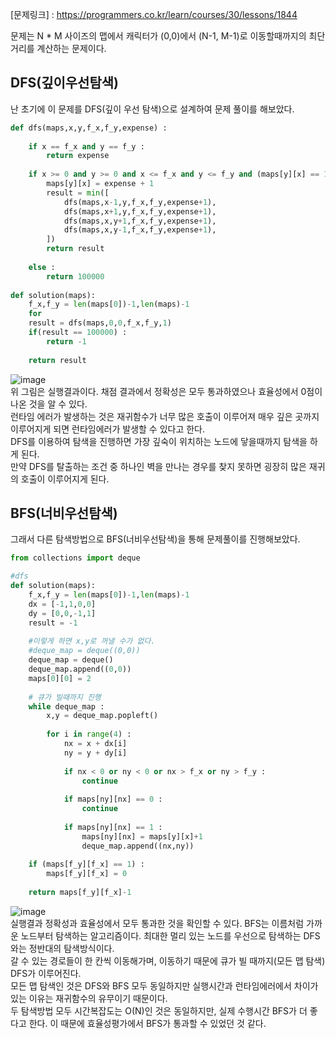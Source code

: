 [문제링크] : https://programmers.co.kr/learn/courses/30/lessons/1844  
  
문제는 N * M 사이즈의 맵에서 캐릭터가 (0,0)에서 (N-1, M-1)로 이동할때까지의 최단 거리를 계산하는 문제이다.
## DFS(깊이우선탐색)
난 초기에 이 문제를 DFS(깊이 우선 탐색)으로 설계하여 문제 풀이를 해보았다.
```python
def dfs(maps,x,y,f_x,f_y,expense) :
    
    if x == f_x and y == f_y :
        return expense
    
    if x >= 0 and y >= 0 and x <= f_x and y <= f_y and (maps[y][x] == 1 or maps[y][x] > expense):
        maps[y][x] = expense + 1
        result = min([
            dfs(maps,x-1,y,f_x,f_y,expense+1),
            dfs(maps,x+1,y,f_x,f_y,expense+1),
            dfs(maps,x,y+1,f_x,f_y,expense+1),
            dfs(maps,x,y-1,f_x,f_y,expense+1),
        ])
        return result
        
    else :
        return 100000
    
def solution(maps):
    f_x,f_y = len(maps[0])-1,len(maps)-1
    for 
    result = dfs(maps,0,0,f_x,f_y,1)
    if(result == 100000) :
        return -1
    
    return result
```
![image](https://user-images.githubusercontent.com/29484377/136654687-9c63aee7-a35b-442a-bc74-05714eec552c.png)  
위 그림은 실행결과이다. 채점 결과에서 정확성은 모두 통과하였으나 효율성에서 0점이 나온 것을 알 수 있다.  
런타임 에러가 발생하는 것은 재귀함수가 너무 많은 호출이 이루어져 매우 깊은 곳까지 이루어지게 되면 런타임에러가 발생할 수 있다고 한다.  
DFS를 이용하여 탐색을 진행하면 가장 깊숙이 위치하는 노드에 닿을때까지 탐색을 하게 된다.  
만약 DFS를 탈출하는 조건 중 하나인 벽을 만나는 경우를 찾지 못하면 굉장히 많은 재귀의 호출이 이루어지게 된다.  


## BFS(너비우선탐색)  
그래서 다른 탐색방법으로 BFS(너비우선탐색)을 통해 문제풀이를 진행해보았다.
```python
from collections import deque

#dfs
def solution(maps):
    f_x,f_y = len(maps[0])-1,len(maps)-1
    dx = [-1,1,0,0]
    dy = [0,0,-1,1]
    result = -1
    
    #이렇게 하면 x,y로 꺼낼 수가 없다.
    #deque_map = deque((0,0))
    deque_map = deque()
    deque_map.append((0,0))
    maps[0][0] = 2
    
    # 큐가 빌때까지 진행
    while deque_map : 
        x,y = deque_map.popleft()
        
        for i in range(4) :
            nx = x + dx[i]
            ny = y + dy[i]
            
            if nx < 0 or ny < 0 or nx > f_x or ny > f_y :
                continue
            
            if maps[ny][nx] == 0 :
                continue
            
            if maps[ny][nx] == 1 :
                maps[ny][nx] = maps[y][x]+1
                deque_map.append((nx,ny)) 
                
    if (maps[f_y][f_x] == 1) :
        maps[f_y][f_x] = 0
    
    return maps[f_y][f_x]-1
```
![image](https://user-images.githubusercontent.com/29484377/136654994-f7462c3b-5947-4814-94d2-9daf44a62bc7.png)  
실행결과 정확성과 효율성에서 모두 통과한 것을 확인할 수 있다.
BFS는 이름처럼 가까운 노드부터 탐색하는 알고리즘이다. 최대한 멀리 있는 노드를 우선으로 탐색하는 DFS와는 정반대의 탐색방식이다.  
갈 수 있는 경로들이 한 칸씩 이동해가며, 이동하기 때문에 큐가 빌 때까지(모든 맵 탐색) DFS가 이루어진다.  
모든 맵 탐색인 것은 DFS와 BFS 모두 동일하지만 실행시간과 런타임에러에서 차이가 있는 이유는 재귀함수의 유무이기 때문이다.  
두 탐색방법 모두 시간복잡도는 O(N)인 것은 동일하지만, 실제 수행시간 BFS가 더 좋다고 한다. 이 때문에 효율성평가에서 BFS가 통과할 수 있었던 것 같다.  
